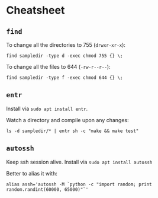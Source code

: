 # Cheatsheet

## `find`

To change all the directories to 755 (`drwxr-xr-x`):

```
find sampledir -type d -exec chmod 755 {} \;
```

To change all the files to 644 (`-rw-r--r--`):

```
find sampledir -type f -exec chmod 644 {} \;
```

## `entr`

Install via `sudo apt install entr`.

Watch a directory and compile upon any changes:

```
ls -d sampledir/* | entr sh -c "make && make test"
```

## `autossh`

Keep ssh session alive. Install via `sudo apt install autossh`

Better to alias it with:

```
alias assh='autossh -M `python -c "import random; print random.randint(60000, 65000)"`'
```
